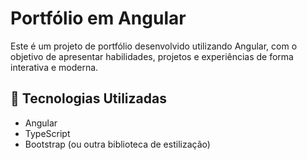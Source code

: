 # Portfólio em Angular

Este é um projeto de portfólio desenvolvido utilizando Angular, com o objetivo de apresentar habilidades, projetos e experiências de forma interativa e moderna.

## 🚀 Tecnologias Utilizadas
- Angular
- TypeScript
- Bootstrap (ou outra biblioteca de estilização)
